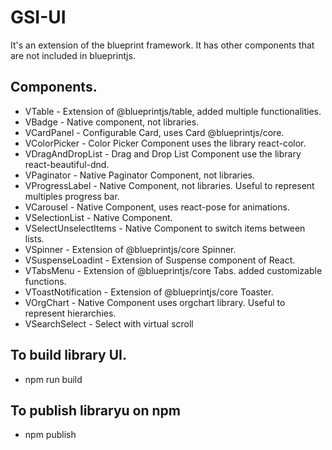 # GSI-UI

It's an extension of the blueprint framework. It has other components that are not included in blueprintjs.

## Components.

- VTable - Extension of @blueprintjs/table, added multiple functionalities.
- VBadge - Native component, not libraries.
- VCardPanel - Configurable Card, uses Card @blueprintjs/core.
- VColorPicker - Color Picker Component uses the library react-color.
- VDragAndDropList - Drag and Drop List Component use the library react-beautiful-dnd.
- VPaginator - Native Paginator Component, not libraries.
- VProgressLabel - Native Component, not libraries. Useful to represent multiples progress bar.
- VCarousel - Native Component, uses react-pose for animations.
- VSelectionList - Native Component.
- VSelectUnselectItems - Native Component to switch items between lists.
- VSpinner - Extension of @blueprintjs/core Spinner.
- VSuspenseLoadint - Extension of Suspense component of React.
- VTabsMenu - Extension of @blueprintjs/core Tabs. added customizable functions.
- VToastNotification - Extension of @blueprintjs/core Toaster.
- VOrgChart - Native Component uses orgchart library. Useful to represent hierarchies.
- VSearchSelect - Select with virtual scroll

## To build library UI.
- npm run build

## To publish libraryu on npm
- npm publish
